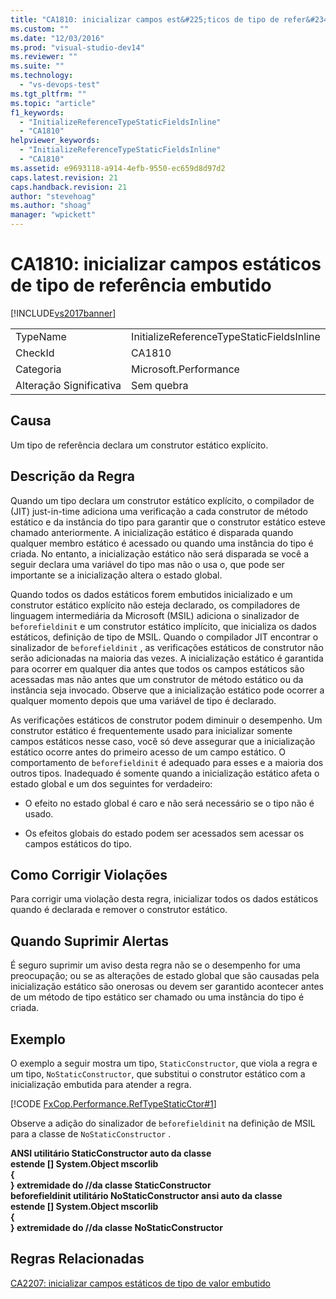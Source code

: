 ```yaml
---
title: "CA1810: inicializar campos est&#225;ticos de tipo de refer&#234;ncia embutido | Microsoft Docs"
ms.custom: ""
ms.date: "12/03/2016"
ms.prod: "visual-studio-dev14"
ms.reviewer: ""
ms.suite: ""
ms.technology: 
  - "vs-devops-test"
ms.tgt_pltfrm: ""
ms.topic: "article"
f1_keywords: 
  - "InitializeReferenceTypeStaticFieldsInline"
  - "CA1810"
helpviewer_keywords: 
  - "InitializeReferenceTypeStaticFieldsInline"
  - "CA1810"
ms.assetid: e9693118-a914-4efb-9550-ec659d8d97d2
caps.latest.revision: 21
caps.handback.revision: 21
author: "stevehoag"
ms.author: "shoag"
manager: "wpickett"
---
```

# CA1810: inicializar campos est&#225;ticos de tipo de refer&#234;ncia embutido
[!INCLUDE[vs2017banner](../code-quality/includes/vs2017banner.md)]

|||  
|-|-|  
|TypeName|InitializeReferenceTypeStaticFieldsInline|  
|CheckId|CA1810|  
|Categoria|Microsoft.Performance|  
|Alteração Significativa|Sem quebra|  
  
## Causa  
 Um tipo de referência declara um construtor estático explícito.  
  
## Descrição da Regra  
 Quando um tipo declara um construtor estático explícito, o compilador de \(JIT\) just\-in\-time adiciona uma verificação a cada construtor de método estático e da instância do tipo para garantir que o construtor estático esteve chamado anteriormente.  A inicialização estático é disparada quando qualquer membro estático é acessado ou quando uma instância do tipo é criada.  No entanto, a inicialização estático não será disparada se você a seguir declara uma variável do tipo mas não o usa o, que pode ser importante se a inicialização altera o estado global.  
  
 Quando todos os dados estáticos forem embutidos inicializado e um construtor estático explícito não esteja declarado, os compiladores de linguagem intermediária da Microsoft \(MSIL\) adiciona o sinalizador de `beforefieldinit` e um construtor estático implícito, que inicializa os dados estáticos, definição de tipo de MSIL.  Quando o compilador JIT encontrar o sinalizador de `beforefieldinit` , as verificações estáticos de construtor não serão adicionadas na maioria das vezes.  A inicialização estático é garantida para ocorrer em qualquer dia antes que todos os campos estáticos são acessadas mas não antes que um construtor de método estático ou da instância seja invocado.  Observe que a inicialização estático pode ocorrer a qualquer momento depois que uma variável de tipo é declarado.  
  
 As verificações estáticos de construtor podem diminuir o desempenho.  Um construtor estático é frequentemente usado para inicializar somente campos estáticos nesse caso, você só deve assegurar que a inicialização estático ocorre antes do primeiro acesso de um campo estático.  O comportamento de `beforefieldinit` é adequado para esses e a maioria dos outros tipos.  Inadequado é somente quando a inicialização estático afeta o estado global e um dos seguintes for verdadeiro:  
  
-   O efeito no estado global é caro e não será necessário se o tipo não é usado.  
  
-   Os efeitos globais do estado podem ser acessados sem acessar os campos estáticos do tipo.  
  
## Como Corrigir Violações  
 Para corrigir uma violação desta regra, inicializar todos os dados estáticos quando é declarada e remover o construtor estático.  
  
## Quando Suprimir Alertas  
 É seguro suprimir um aviso desta regra não se o desempenho for uma preocupação; ou se as alterações de estado global que são causadas pela inicialização estático são onerosas ou devem ser garantido acontecer antes de um método de tipo estático ser chamado ou uma instância do tipo é criada.  
  
## Exemplo  
 O exemplo a seguir mostra um tipo, `StaticConstructor`, que viola a regra e um tipo, `NoStaticConstructor`, que substitui o construtor estático com a inicialização embutida para atender a regra.  
  
 [!CODE [FxCop.Performance.RefTypeStaticCtor#1](../CodeSnippet/VS_Snippets_CodeAnalysis/FxCop.Performance.RefTypeStaticCtor#1)]  
  
 Observe a adição do sinalizador de `beforefieldinit` na definição de MSIL para a classe de `NoStaticConstructor` .  
  
  **ANSI utilitário StaticConstructor auto da classe**  
 **estende \[\] System.Object mscorlib**  
**{**  
**} extremidade do \/\/da classe StaticConstructor**  
**beforefieldinit utilitário NoStaticConstructor ansi auto da classe**  
 **estende \[\] System.Object mscorlib**  
**{**  
**} extremidade do \/\/da classe NoStaticConstructor**   
## Regras Relacionadas  
 [CA2207: inicializar campos estáticos de tipo de valor embutido](../code-quality/ca2207-initialize-value-type-static-fields-inline.md)